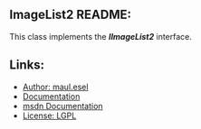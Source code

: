 ## ImageList2 README:
This class implements the ***IImageList2*** interface.

## Links:
* [Author: maul.esel](https://github.com/maul-esel)
* [Documentation](http://maul-esel.github.com/COM-Classes/AHK_Lv1.1/ImageList2)
* [msdn Documentation](http://msdn.microsoft.com/en-us/library/windows/desktop/bb761419)
* [License: LGPL](http://www.gnu.org/licenses/lgpl-2.1.txt)